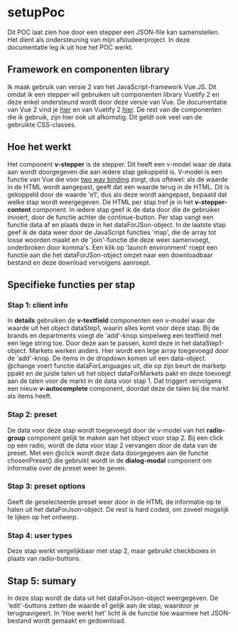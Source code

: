 # setupPoc
Dit POC laat zien hoe door een stepper een JSON-file kan samenstellen. Het dient als ondersteuning van mijn afstudeerproject. In deze documentatie leg ik uit hoe het POC werkt.

## Framework en componenten library
Ik maak gebruik van versie 2 van het JavaScript-framework Vue.JS. Dit omdat ik een stepper wil gebruiken uit componenten library Vuetify 2 en deze enkel ondersteund wordt door deze versie van Vue. De documentatie van Vue 2 vind je [hier](https://v2.vuejs.org/v2/guide/installation.html) en van Vuetify 2 [hier](https://v2.vuetifyjs.com/en/getting-started/installation/). De rest van de componenten die ik gebruik, zijn hier ook uit afkomstig. Dit geldt ook veel van de gebruikte CSS-classes.

## Hoe het werkt
Het component **v-stepper** is de stepper. Dit heeft een v-model waar de data aan wordt doorgegeven die aan iedere stap gekoppeld is. V-model is een functie van Vue die voor [two way binding](https://vuejs.org/guide/components/v-model.html) zorgt, dus oftewel: als de waarde in de HTML wordt aangepast, geeft dat een waarde terug in de HTML. Dit is gekoppeld door de waarde 'e1', dus als deze wordt aangepast, bepaald dat welke stap wordt weergegeven. De HTML per stap tref je in het **v-stepper-content** component. In iedere stap geef ik de data door die de gebruiker invoert, door de functie achter de continue-button. Per stap vangt een functie data af en plaats deze in het dataForJSon-object. In de laatste stap geef ik de data weer door de JavaScript functies 'map', die de array tot losse woorden maakt en de 'join'-functie die deze weer samenvoegt, onderbroken door komma's. Een klik op 'launch environment' roept een functie aan die het dataForJSon-object omzet naar een downloadbaar bestand en deze download vervolgens aanroept.

## Specifieke functies per stap
### Stap 1: client info
In **details** gebruiken de **v-textfield** componenten een v-model waar de waarde uit het object dataStep1, waarin alles komt voor deze stap. Bij de brands en departments voegt de 'add'-knop simpelweg een textfield met een lege string toe. Door deze aan te passen, komt deze in het dataStep1-object. Markets werken anders. Hier wordt een lege array toegevoegd door de 'add'-knop. De items in de dropdown komen uit een data-object. @change voert functie dataForLanguages uit, die op zijn beurt de marketp ppakt en de juiste talen uit het object dataForMarkets pakt en deze toevoegt aan de talen voor de markt in de data voor stap 1. Dat triggert vervolgens een nieuw **v-autocomplete** component, doordat deze de talen bij die markt als items heeft.

### Stap 2: preset
De data voor deze stap wordt toegevoegd door de v-model van het **radio-group** component gelijk te maken aan het object voor stap 2. Bij een click op een radio, wordt de data voor stap 2 vervangen door de data van de preset. Met een @click wordt deze data doorgegeven aan de functie chosenPreset() die gebruikt wordt in de **dialog-modal** component om informatie over de preset weer te geven.

### Stap 3: preset options
Geeft de geselecteerde preset weer door in de HTML de informatie op te halen uit het dataForJson-object. De rest is hard coded, om zoveel mogelijk te lijken op het ontwerp.

### Stap 4: user types
Deze stap werkt vergelijkbaar met stap 2, maar gebruikt checkboxes in plaats van radio-buttons.

## Stap 5: sumary
In deze stap wordt de data uit het dataForJson-object weergegeven. De 'edit'-buttons zetten de waarde e1 gelijk aan de stap, waardoor je terugnavigeert. In 'Hoe werkt het' licht ik de functie toe waarmee het JSON-bestand wordt gemaakt en gedownload.
